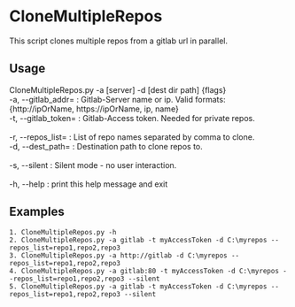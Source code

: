 # CloneMultipleRepos

This script clones multiple repos from a gitlab url in parallel. 

## Usage 

CloneMultipleRepos.py -a [server] -d [dest dir path] {flags} <br>
 -a, --gitlab_addr=    : Gitlab-Server name or ip. Valid formats: {http://ipOrName, https://ipOrName, ip, name} <br>
 -t, --gitlab_token=   : Gitlab-Access token. Needed for private repos. <br>
<br>
 -r, --repos_list=     : List of repo names separated by comma to clone. <br>
 -d, --dest_path=      : Destination path to clone repos to. <br>
<br>
 -s, --silent          : Silent mode - no user interaction. <br>
<br>
 -h, --help            : print this help message and exit <br>


## Examples
~~~
1. CloneMultipleRepos.py -h 
2. CloneMultipleRepos.py -a gitlab -t myAccessToken -d C:\myrepos --repos_list=repo1,repo2,repo3 
3. CloneMultipleRepos.py -a http://gitlab -d C:\myrepos --repos_list=repo1,repo2,repo3 
4. CloneMultipleRepos.py -a gitlab:80 -t myAccessToken -d C:\myrepos --repos_list=repo1,repo2,repo3 --silent 
5. CloneMultipleRepos.py -a gitlab -t myAccessToken -d C:\myrepos --repos_list=repo1,repo2,repo3 --silent 
~~~
